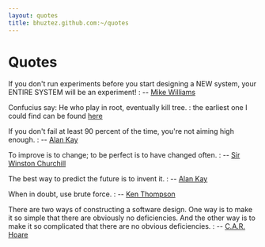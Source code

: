 ```yaml
---
layout: quotes
title: bhuztez.github.com:~/quotes
---
```


Quotes
======

If you don't run experiments before you start designing a NEW system, your ENTIRE SYSTEM will be an experiment!
: -- [Mike Williams](http://www.erlang.org/faq/how_do_i.html#id52058)

Confucius say: He who play in root, eventually kill tree.
: the earliest one I could find can be found [here](https://groups.google.com/group/comp.os.linux.networking/browse_thread/thread/977ad9105ffe21aa)

If you don't fail at least 90 percent of the time, you're not aiming high enough.
: -- [Alan Kay](http://en.wikiquote.org/wiki/Alan_Kay)

To improve is to change; to be perfect is to have changed often.
: -- [Sir Winston Churchill](http://en.wikiquote.org/wiki/Winston_Churchill)

The best way to predict the future is to invent it.
: -- [Alan Kay](http://en.wikiquote.org/wiki/Alan_Kay)

When in doubt, use brute force.
: -- [Ken Thompson](http://en.wikiquote.org/wiki/Kenneth_Thompson)

There are two ways of constructing a software design. One way is to make it so simple that there are obviously no deficiencies. And the other way is to make it so complicated that there are no obvious deficiencies.
: -- [C.A.R. Hoare](http://en.wikiquote.org/wiki/C._A._R._Hoare)

